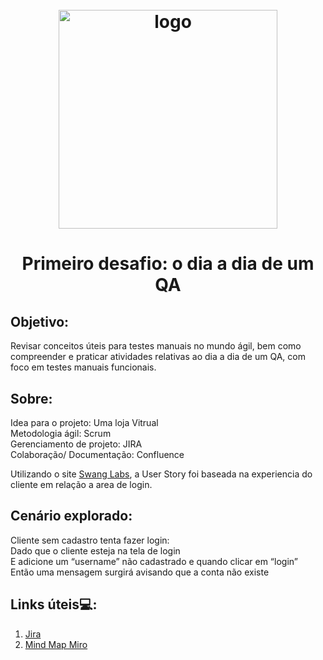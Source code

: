 <h1 align="center">
<h1 align="center">
  <br>
  <img src="https://user-images.githubusercontent.com/93685200/202745493-3abc5c7f-9b1e-4152-9e8c-1d536fa49ca7.png" alt="logo" height="350">
</h1>

<h1 align="center">
  Primeiro desafio: o dia a dia de um QA
</h1>

## Objetivo: 
  
Revisar conceitos úteis para testes manuais no mundo ágil, bem como compreender e praticar atividades relativas ao dia a dia de um QA, com foco em testes manuais funcionais.

## Sobre:

Idea para o projeto: Uma loja Vitrual <br />
Metodologia ágil: Scrum <br />
Gerenciamento de projeto: JIRA <br />
Colaboração/ Documentação: Confluence <br />


Utilizando o site [Swang Labs](https://www.saucedemo.com/), a User Story foi baseada na experiencia do cliente em relação a area de login.

## Cenário explorado:

Cliente sem cadastro tenta fazer login: <br />
  Dado que o cliente esteja na tela de login <br /> 
  E adicione um “username” não cadastrado e quando clicar em “login” <br /> 
  Então uma mensagem surgirá avisando que a conta não existe <br />

## Links úteis💻:

1. [Jira](https://www.atlassian.com/br/software/jira)
2. [Mind Map Miro](https://miro.com) 

 

  
  

